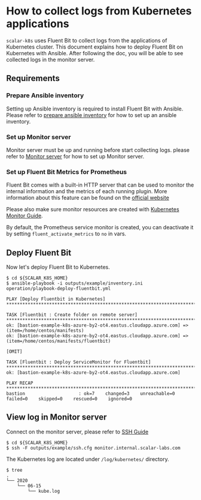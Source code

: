 # How to collect logs from Kubernetes applications

`scalar-k8s` uses Fluent Bit to collect logs from the applications of Kubernetes cluster. This document explains how to deploy Fluent Bit on Kubernetes with Ansible. After following the doc, you will be able to see collected logs in the monitor server.

## Requirements

### Prepare Ansible inventory

Setting up Ansible inventory is required to install Fluent Bit with Ansible. Please refer to [prepare ansible inventory](./PrepareBastionTool.md#prepare-ansible-inventory) for how to set up an ansible inventory.

### Set up Monitor server

Monitor server must be up and running before start collecting logs.
please refer to [Monitor server](https://github.com/scalar-labs/scalar-terraform/blob/master/examples/azure/README.md#create-monitor-resources) for how to set up Monitor server.

### Set up Fluent Bit Metrics for Prometheus

Fluent Bit comes with a built-in HTTP server that can be used to monitor the internal information and the metrics of each running plugin. More information about this feature can be found on the [official website](https://docs.fluentbit.io/manual/administration/monitoring)

Please also make sure monitor resources are created with [Kubernetes Monitor Guide](./KubernetesMonitorGuide.md).

By default, the Prometheus service monitor is created, you can deactivate it by setting `fluent_activate_metrics` to `no` in vars.

## Deploy Fluent Bit

Now let's deploy Fluent Bit to Kubernetes.

```console
$ cd ${SCALAR_K8S_HOME}
$ ansible-playbook -i outputs/example/inventory.ini operation/playbook-deploy-fluentbit.yml

PLAY [Deploy Fluentbit in Kubernetes] *************************************************************************************************************************************************************************

TASK [Fluentbit : Create folder on remote server] *************************************************************************************************************************************************************
ok: [bastion-example-k8s-azure-by2-ot4.eastus.cloudapp.azure.com] => (item=/home/centos/manifests)
ok: [bastion-example-k8s-azure-by2-ot4.eastus.cloudapp.azure.com] => (item=/home/centos/manifests/fluentbit)

[OMIT]

TASK [Fluentbit : Deploy ServiceMonitor for Fluentbit] *******************************************************************************************************************************************************
ok: [bastion-example-k8s-azure-by2-ot4.eastus.cloudapp.azure.com]

PLAY RECAP ****************************************************************************************************************************************************************************************************
bastion                    : ok=7    changed=3    unreachable=0    failed=0    skipped=0    rescued=0    ignored=0
```

## View log in Monitor server

Connect on the monitor server, please refer to [SSH Guide](https://github.com/scalar-labs/scalar-terraform/blob/master/docs/SSHGuide.md)

```console
$ cd ${SCALAR_K8S_HOME}
$ ssh -F outputs/example/ssh.cfg monitor.internal.scalar-labs.com
```

The Kubernetes log are located under `/log/kubernetes/` directory.

```console
$ tree
.
└── 2020
    └── 06-15
        └── kube.log
```
